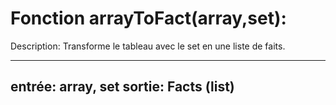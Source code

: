 # Fonction arrayToFact(array,set):

Description:
Transforme le tableau avec le set en une liste de faits.

----
entrée: array, set
sortie: Facts (list)
----





